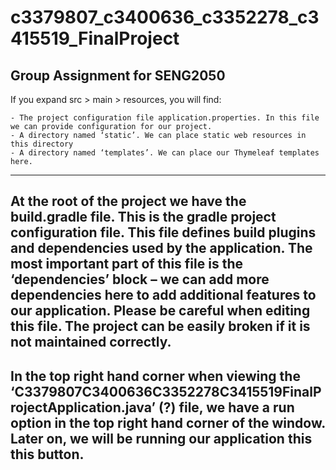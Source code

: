 # c3379807_c3400636_c3352278_c3415519_FinalProject

Group Assignment for SENG2050
----------------------------------------------------
If you expand src > main > resources, you will find:

	- The project configuration file application.properties. In this file we can provide configuration for our project.
	- A directory named ‘static’. We can place static web resources in this directory
	- A directory named ‘templates’. We can place our Thymeleaf templates here.
----------------------------------------------------
At the root of the project we have the build.gradle file. This is the gradle project configuration file. This file defines build plugins and dependencies used by the application. The most important part of this file is the ‘dependencies’ block – we can add more dependencies here to add additional features to our application. Please be careful when editing this file. The project can be easily broken if it is not maintained correctly.
----------------------------------------------------
In the top right hand corner when viewing the ‘C3379807C3400636C3352278C3415519FinalProjectApplication.java’ (?) file, we have a run option in the top right hand corner of the window. Later on, we will be running our application this this button.
----------------------------------------------------
